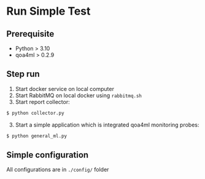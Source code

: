 # Run Simple Test

## Prerequisite
- Python > 3.10
- qoa4ml > 0.2.9

## Step run
1. Start docker service on local computer
2. Start RabbitMQ on local docker using `rabbitmq.sh`
3. Start report collector:
```bash
$ python collector.py
```
3. Start a simple application which is integrated qoa4ml monitoring probes:
```bash
$ python general_ml.py
```

## Simple configuration
All configurations are in `./config/` folder